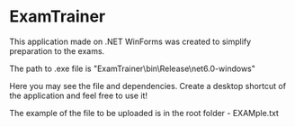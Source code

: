 # ExamTrainer
This application made on .NET WinForms was created to simplify preparation to the exams.

The path to .exe file is "ExamTrainer\bin\Release\net6.0-windows"

Here you may see the file and dependencies. Create a desktop shortcut of the application and feel free to use it!

The example of the file to be uploaded is in the root folder - EXAMple.txt